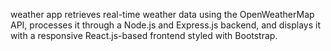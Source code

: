 weather app retrieves real-time weather data using the OpenWeatherMap API, processes it through a Node.js and Express.js backend, and displays it with a responsive React.js-based frontend styled with Bootstrap.
